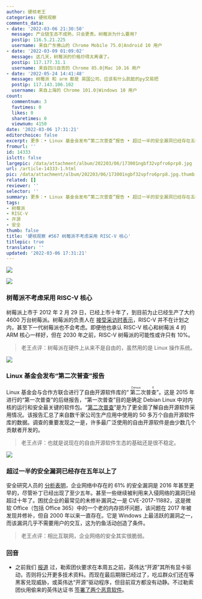 ```yaml
---
author: 硬核老王
categories: 硬核观察
comments_data:
- date: '2022-03-06 21:30:50'
  message: 产业链生态不成熟，只会更贵。树莓派为什么要用?
  postip: 116.5.21.225
  username: 来自广东佛山的 Chrome Mobile 75.0|Android 10 用户
- date: '2022-03-09 01:09:02'
  message: 这几天，树莓派的价格炒得太离谱了。
  postip: 117.177.31.1
  username: 来自四川自贡的 Chrome 85.0|Mac 10.16 用户
- date: '2022-05-24 14:41:48'
  message: 树莓派 和 arm 都是 英国公司，应该有什么肮脏的py交易把
  postip: 117.143.106.102
  username: 来自上海的 Chrome 101.0|Windows 10 用户
count:
  commentnum: 3
  favtimes: 0
  likes: 0
  sharetimes: 0
  viewnum: 4150
date: '2022-03-06 17:31:21'
editorchoice: false
excerpt: 更多：• Linux 基金会发布“第二次普查”报告 • 超过一半的安全漏洞已经存在五年以上了
fromurl: ''
id: 14333
islctt: false
largepic: /data/attachment/album/202203/06/173001ngbf32vpfro6prp8.jpg
url: /article-14333-1.html
pic: /data/attachment/album/202203/06/173001ngbf32vpfro6prp8.jpg.thumb.jpg
related: []
reviewer: ''
selector: ''
summary: 更多：• Linux 基金会发布“第二次普查”报告 • 超过一半的安全漏洞已经存在五年以上了
tags:
- 树莓派
- RISC-V
- 开源
- 安全
thumb: false
title: '硬核观察 #567 树莓派不考虑采用 RISC-V 核心'
titlepic: true
translator: ''
updated: '2022-03-06 17:31:21'
---
```


![](/data/attachment/album/202203/06/173001ngbf32vpfro6prp8.jpg)


![](/data/attachment/album/202203/06/173010ok878kj2dfq2ywdw.jpg)


### 树莓派不考虑采用 RISC-V 核心


树莓派上市于 2012 年 2 月 29 日，已经上市十年了，到目前为止已经生产了大约 4600 万台树莓派。树莓派的负责人在 [接受采访时表示](https://www.theregister.com/2022/02/28/pi_at_10/)，RISC-V 并不在计划之内，甚至下一代树莓派也不会考虑。即便他也承认 RISC-V 核心和树莓派 4 的 ARM 核心一样好，但在 2030 年之前，RISC-V 树莓派的可能性或许只有 10%。



> 
> 老王点评：树莓派在硬件上从来不是自由的，虽然用的是 Linux 操作系统。
> 
> 
> 


![](/data/attachment/album/202203/06/173037tdc4dmq2bftudry4.jpg)


### Linux 基金会发布“第二次普查”报告


Linux 基金会与合作方联合进行了自由开源软件库的“<ruby> 第二次普查 <rt>  Census II </rt></ruby>”。这是 2015 年进行的“第一次普查”的后继报告，“第一次普查”目的是确定 Debian Linux 中对内核的运行和安全最关键的软件包。“[第二次普查](https://www.linuxfoundation.org/tools/census-ii-of-free-and-open-source-software--application-libraries/)”是为了更全面了解自由开源软件采用情况。该报告汇总了来自数千家公司生产应用中使用的 50 多万个自由开源软件库的数据。调查的重要发现之一是，许多最广泛使用的自由开源软件是由少数几个贡献者开发的。



> 
> 老王点评：也就是说现在的自由开源软件生态的基础还是很不稳定。
> 
> 
> 


![](/data/attachment/album/202203/06/173054wx7ldh99jhpzu9qj.jpg)


### 超过一半的安全漏洞已经存在五年以上了


安全研究人员的 [分析表明](https://www.zdnet.com/article/these-old-security-vulnerabilities-are-creating-new-opportunities-for-hackers/)，企业网络中存在的 61% 的安全漏洞是 2016 年甚至更早的，尽管补丁已经出现了至少五年。甚至一些继续被利用来入侵网络的漏洞已经超过十年了。困扰企业的最常见的未修补漏洞之一是 CVE-2017-11882，这是微软 Office（包括 Office 365）中的一个老的内存损坏问题，该问题在 2017 年被发现并修补，但自 2000 年以来一直存在。它是 Windows 上最活跃的漏洞之一，而该漏洞几乎不需要用户的交互，这为钓鱼活动创造了条件。



> 
> 老王点评：相比互联网，企业网络的安全其实很脆弱。
> 
> 
> 


### 回音


* 之前我们 [报道](/article-14321-1.html) 过，勒索团伙要求在本周五之前，英伟达“开源”其所有显卡驱动，否则将公开更多技术资料。而现在最后期限已经过了，吃瓜群众们还在等黑客兑现威胁，或英伟达“开源”驱动程序，但目前双方都没有动静。不过勒索团伙用偷来的英伟达证书 [签署了两个恶意软件](https://www.bleepingcomputer.com/news/security/malware-now-using-stolen-nvidia-code-signing-certificates/)。